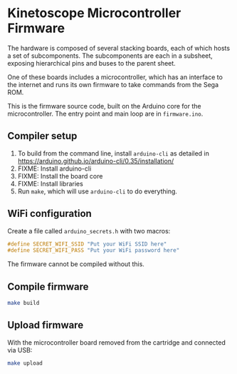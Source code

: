 # Kinetoscope Microcontroller Firmware

The hardware is composed of several stacking boards, each of which hosts a set
of subcomponents.  The subcomponents are each in a subsheet, exposing
hierarchical pins and buses to the parent sheet.

One of these boards includes a microcontroller, which has an interface to the
internet and runs its own firmware to take commands from the Sega ROM.

This is the firmware source code, built on the Arduino core for the
microcontroller.
The entry point and main loop are in `firmware.ino`.


## Compiler setup

1. To build from the command line, install `arduino-cli` as detailed in
   https://arduino.github.io/arduino-cli/0.35/installation/
2. FIXME: Install arduino-cli
3. FIXME: Install the board core
4. FIXME: Install libraries
5. Run `make`, which will use `arduino-cli` to do everything.


## WiFi configuration

Create a file called `arduino_secrets.h` with two macros:

```c++
#define SECRET_WIFI_SSID "Put your WiFi SSID here"
#define SECRET_WIFI_PASS "Put your WiFi password here"
```

The firmware cannot be compiled without this.


## Compile firmware

```sh
make build
```


## Upload firmware

With the microcontroller board removed from the cartridge and connected via USB:

```sh
make upload
```
